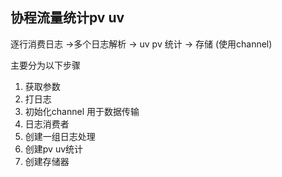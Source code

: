 ## 协程流量统计pv uv

逐行消费日志 ->多个日志解析 -> uv pv 统计 -> 存储 (使用channel)

主要分为以下步骤

1. 获取参数
2. 打日志
3. 初始化channel 用于数据传输
4. 日志消费者
5. 创建一组日志处理
6. 创建pv uv统计
7. 创建存储器
